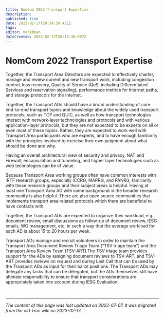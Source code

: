```yaml
---
title: NomCom 2022 Transport Expertise
description: 
published: true
date: 2023-02-17T20:14:30.421Z
tags: 
editor: markdown
dateCreated: 2023-02-17T20:13:30.607Z
---
```


# NomCom 2022 Transport Expertise

 Together, the Transport Area Directors are expected to effectively charter, manage and review current and new transport work, including congestion control, loss recovery, Quality of Service (QoS, including Differentiated Services and reservation signaling), performance metrics for Internet paths, and storage protocols for the Internet.

Together, the Transport ADs should have a broad understanding of core end-to-end transport topics and knowledge about the widely used transport protocols, such as TCP and QUIC, as well as how transport technologies interact with network-layer technologies and protocols and with various application-layer protocols, but they are not expected to be experts on all or even most of these topics. Rather, they are expected to work well with Transport Area participants who are experts, and to have enough familiarity with the principles involved to exercise their own judgment about what should be done and why.

Having an overall architectural view of security and privacy, NAT and Firewall, encapsulation and tunneling, and higher layer technologies such as web technologies can be of value.

Because Transport Area working groups often have common interests with IRTF research groups, especially ICCRG, MAPRG, and PANRG, familiarity with these research groups and their subject areas is helpful. Having at least one Transport Area AD with some background in the broader research community is also helpful. There are also open source communities that implements transport area related protocols which there are beneficial to have contacts with.

Together, the Transport ADs are expected to organize their workload, e.g., document review, email discussions as follow-up of document review, IESG emails, WG management, etc, in such a way that the average workload for each AD is about 15 to 20 hours per week.

Transport ADs manage and recruit volunteers in order to maintain the Transport Area Document Review Triage Team (“TSV triage team”) and the Transport Area Review Team (TSV-ART).The TSV triage team provides support for the ADs by assigning document reviews to TSV-ART, and TSV-ART provides reviews on request and during Last Call that can be used by the Transport ADs as input for their ballot positions. The Transport ADs may delegate any tasks that can be delegated, but the ADs themselves still have ultimate responsibility to ensure that transport considerations are appropriately taken into account during IESG Evaluation. 

&nbsp;
&nbsp;
&nbsp;

---

*The content of this page was last updated on 2022-07-07. It was migrated from the old Trac wiki on 2023-02-17.*